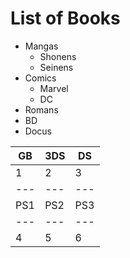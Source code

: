 # List of Books

- Mangas
	- Shonens
	- Seinens
- Comics
	- Marvel
	- DC
- Romans
- BD 
- Docus

| GB | 3DS | DS |
| --- | --- | --- |
| 1 | 2 | 3 |
| --- | --- | --- |
| PS1 | PS2 | PS3 |
| --- | --- | --- |
| 4 | 5 | 6 |